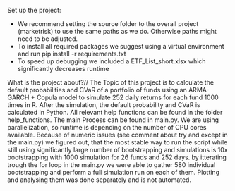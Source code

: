 Set up the project: 
- We recommend setting the source folder to the overall project (marketrisk) to use the same paths as we do. Otherwise paths might need to be adjusted.
- To install all required packages we suggest using a virtual environment and run pip install -r requirements.txt
- To speed up debugging we included a ETF_List_short.xlsx which significantly decreases runtime

What is the project about?//
The Topic of this project is to calculate the default probabilities and CVaR of a portfolio of funds using an ARMA-GARCH + Copula model to simulate 252 daily returns for each fund 1000 times in R. After the simulation, the default probability and CVaR is calculated in Python. All relevant help functions can be found in the folder help_functions. The main Process can be found in main.py. We are using parallelization, so runtime is depending on the number of CPU cores available. Because of numeric issues (see comment about try and except in the main.py) we figured out, that the most stable way to run the script while still using significantly large number of bootstrapping and simulations is 10x bootstrapping with 1000 simulation for 26 funds and 252 days. by itterating trough the for loop in the main.py we were able to gather 580 individual bootstrapping and perform a full simulation run on each of them. Plotting and analysing them was done separately and is not automated.
